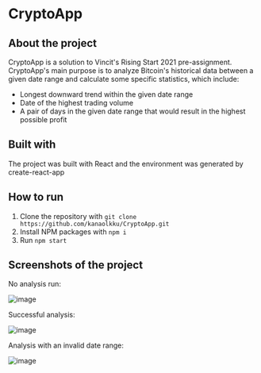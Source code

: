 # CryptoApp

## About the project

CryptoApp is a solution to Vincit's Rising Start 2021 pre-assignment.
CryptoApp's main purpose is to analyze Bitcoin's historical data between a given date range and calculate some specific statistics, which include:
- Longest downward trend within the given date range
- Date of the highest trading volume
- A pair of days in the given date range that would result in the highest possible profit

## Built with
The project was built with React and the environment was generated by create-react-app

## How to run

1. Clone the repository with `git clone https://github.com/kanaolkku/CryptoApp.git`
2. Install NPM packages with `npm i`
3. Run `npm start`

## Screenshots of the project

No analysis run:

![image](https://user-images.githubusercontent.com/47157255/151852514-a28dc68f-40bd-48e5-b59f-6e1ac34b355f.png)

Successful analysis:

![image](https://user-images.githubusercontent.com/47157255/151852667-44acc62b-8d00-4070-a94c-2641601c827c.png)

Analysis with an invalid date range:

![image](https://user-images.githubusercontent.com/47157255/151852781-12d9d4a6-1008-4510-b9aa-41c17049c261.png)




